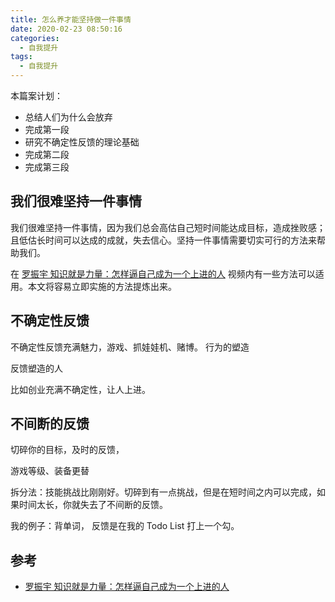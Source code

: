 ```yaml
---
title: 怎么养才能坚持做一件事情
date: 2020-02-23 08:50:16
categories:
  - 自我提升
tags:
  - 自我提升
---
```

本篇案计划：
- 总结人们为什么会放弃
- 完成第一段
- 研究不确定性反馈的理论基础
- 完成第二段
- 完成第三段



## 我们很难坚持一件事情
我们很难坚持一件事情，因为我们总会高估自己短时间能达成目标，造成挫败感；且低估长时间可以达成的成就，失去信心。坚持一件事情需要切实可行的方法来帮助我们。

在 [罗振宇 知识就是力量：怎样逼自己成为一个上进的人] 视频内有一些方法可以适用。本文将容易立即实施的方法提炼出来。

<!-- more -->



## 不确定性反馈
不确定性反馈充满魅力，游戏、抓娃娃机、赌博。
行为的塑造

反馈塑造的人

比如创业充满不确定性，让人上进。

## 不间断的反馈
切碎你的目标，及时的反馈，


游戏等级、装备更替

拆分法：技能挑战比刚刚好。切碎到有一点挑战，但是在短时间之内可以完成，如果时间太长，你就失去了不间断的反馈。

我的例子：背单词， 反馈是在我的 Todo List 打上一个勾。


## 参考
- [罗振宇 知识就是力量：怎样逼自己成为一个上进的人]

[罗振宇 知识就是力量：怎样逼自己成为一个上进的人]:https://www.youtube.com/watch?v=1YI1k1iTFd8&list=PLgKcFbbQ9Io4YqBIIh-U0ujdO9f8jHKfN&index=2&t=735s
